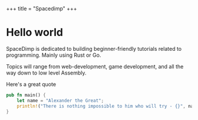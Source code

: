 +++
title = "Spacedimp"
+++

# Hello world

SpaceDimp is dedicated to building beginner-friendly tutorials related to programming. Mainly using Rust or Go.

Topics will range from web-development, game development, and all the way down to low level Assembly. 

Here's a great quote 

```rust
pub fn main() {
    let name = "Alexander the Great";
    println!("There is nothing impossible to him who will try - {}", name);
}
```

<br>
<br>
<br>
<br>


